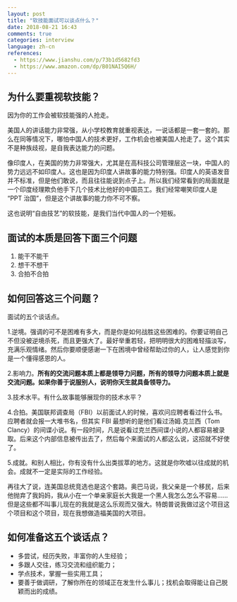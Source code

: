 ```yaml
---
layout: post
title: "软技能面试可以谈点什么？"
date: 2018-08-21 16:43
comments: true
categories: interview
language: zh-cn
references:
  - https://www.jianshu.com/p/73b1d5682fd3
  - https://www.amazon.com/dp/B01NAI5Q6H/
---
```


## 为什么要重视软技能？

因为你的工作会被软技能强的人抢走。


美国人的讲话能力非常强，从小学校教育就重视表达，一说话都是一套一套的。那么在同等情况下，哪怕中国人的技术更好，工作机会也被美国人抢走了。这个其实不是种族歧视，是自我表达能力的问题。


像印度人，在美国的势力非常强大，尤其是在高科技公司管理层这一块，中国人的势力远远不如印度人。这也是因为印度人讲故事的能力特别强。印度人的英语发音并不标准，但是他们敢说，而且往往能说到点子上。所以我们经常看到的局面就是一个印度经理欺负他手下几个技术比他好的中国员工。我们经常嘲笑印度人是 “PPT 治国”，但是这个讲故事的能力你不可不察。


这也说明“自由技艺”的软技能，是我们当代中国人的一个短板。



## 面试的本质是回答下面三个问题

1. 能干不能干
2. 想干不想干
3. 合拍不合拍



## 如何回答这三个问题？

面试的五个谈话点。



1.逆境。强调的可不是困难有多大，而是你是如何战胜这些困难的。你要证明自己不但没被逆境杀死，而且更强大了。最好举重若轻，把明明很大的困难轻描淡写，充满乐观情绪。然后你要顺便感谢一下在困境中曾经帮助过你的人，让人感觉到你是一个懂得感恩的人。



2.影响力。**所有的交流问题本质上都是领导力问题，所有的领导力问题本质上就是交流问题。如果你善于说服别人，说明你天生就具备领导力。**



3.技术水平。有什么故事能够展现你的技术水平？



4.合拍。美国联邦调查局（FBI）以前面试人的时候，喜欢问应聘者看过什么书。应聘者就会报一大堆书名，但其实 FBI 最想听的是他们看过汤姆.克兰西（Tom Clancy）的间谍小说。有一段时间，凡是说看过克兰西间谍小说的人都容易被录取。后来这个内部信息被传出去了，然后每个来面试的人都这么说，这招就不好使了。



5.成就。和别人相比，你有没有什么出类拔萃的地方。这就是你吹嘘以往成就的机会。成就不一定是实际的工作经验。



再往大了说，连美国总统竞选也是这个套路。奥巴马说，我父亲是一个移民，后来他抛弃了我妈妈，我从小在一个单亲家庭长大我是一个黑人我怎么怎么不容易……但是这些都不叫事儿现在的我就是这么乐观而又强大。特朗普说我做过这个项目这个项目和这个项目，现在我想做造福美国的大项目。



## 如何准备这五个谈话点？

* 多尝试，经历失败，丰富你的人生经验；
* 多跟人交往，练习交流和组织能力；
* 学点技术，掌握一些实用工具；
* 要善于做调研，了解你所在的领域正在发生什么事儿；找机会取得能让自己脱颖而出的成绩。
